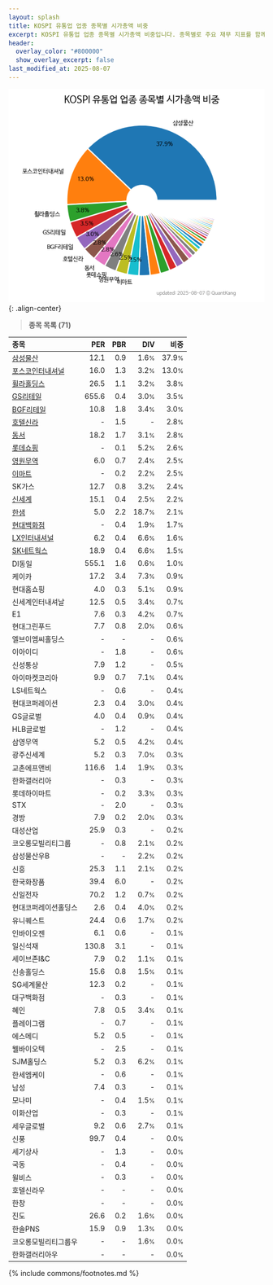 ```yaml
---
layout: splash
title: KOSPI 유통업 업종 종목별 시가총액 비중
excerpt: KOSPI 유통업 업종 종목별 시가총액 비중입니다. 종목별로 주요 재무 지표를 함께 표시합니다.
header:
  overlay_color: "#800000"
  show_overlay_excerpt: false
last_modified_at: 2025-08-07
---
```



![KOSPI 유통업 업종 종목별 시가총액 비중](/stats/sector/images/kospi_업종_유통업_종목.png){: .align-center}


> **종목 목록 (71)**<a id="list"></a>

| **종목** | **PER** | **PBR** | **DIV** | **비중** |
| :------- | ------: | ------: | ------: | -------: |
| [삼성물산](/028260/) | 12.1 | 0.9 | 1.6<small>%</small> | 37.9<small>%</small> |
| [포스코인터내셔널](/047050/) | 16.0 | 1.3 | 3.2<small>%</small> | 13.0<small>%</small> |
| [휠라홀딩스](/081660/) | 26.5 | 1.1 | 3.2<small>%</small> | 3.8<small>%</small> |
| [GS리테일](/007070/) | 655.6 | 0.4 | 3.0<small>%</small> | 3.5<small>%</small> |
| [BGF리테일](/282330/) | 10.8 | 1.8 | 3.4<small>%</small> | 3.0<small>%</small> |
| [호텔신라](/008770/) | - | 1.5 | - | 2.8<small>%</small> |
| [동서](/026960/) | 18.2 | 1.7 | 3.1<small>%</small> | 2.8<small>%</small> |
| [롯데쇼핑](/023530/) | - | 0.1 | 5.2<small>%</small> | 2.6<small>%</small> |
| [영원무역](/111770/) | 6.0 | 0.7 | 2.4<small>%</small> | 2.5<small>%</small> |
| [이마트](/139480/) | - | 0.2 | 2.2<small>%</small> | 2.5<small>%</small> |
| SK가스 | 12.7 | 0.8 | 3.2<small>%</small> | 2.4<small>%</small> |
| [신세계](/004170/) | 15.1 | 0.4 | 2.5<small>%</small> | 2.2<small>%</small> |
| [한샘](/009240/) | 5.0 | 2.2 | 18.7<small>%</small> | 2.1<small>%</small> |
| [현대백화점](/069960/) | - | 0.4 | 1.9<small>%</small> | 1.7<small>%</small> |
| [LX인터내셔널](/001120/) | 6.2 | 0.4 | 6.6<small>%</small> | 1.6<small>%</small> |
| [SK네트웍스](/001740/) | 18.9 | 0.4 | 6.6<small>%</small> | 1.5<small>%</small> |
| DI동일 | 555.1 | 1.6 | 0.6<small>%</small> | 1.0<small>%</small> |
| 케이카 | 17.2 | 3.4 | 7.3<small>%</small> | 0.9<small>%</small> |
| 현대홈쇼핑 | 4.0 | 0.3 | 5.1<small>%</small> | 0.9<small>%</small> |
| 신세계인터내셔날 | 12.5 | 0.5 | 3.4<small>%</small> | 0.7<small>%</small> |
| E1 | 7.6 | 0.3 | 4.2<small>%</small> | 0.7<small>%</small> |
| 현대그린푸드 | 7.7 | 0.8 | 2.0<small>%</small> | 0.6<small>%</small> |
| 엘브이엠씨홀딩스 | - | - | - | 0.6<small>%</small> |
| 이아이디 | - | 1.8 | - | 0.6<small>%</small> |
| 신성통상 | 7.9 | 1.2 | - | 0.5<small>%</small> |
| 아이마켓코리아 | 9.9 | 0.7 | 7.1<small>%</small> | 0.4<small>%</small> |
| LS네트웍스 | - | 0.6 | - | 0.4<small>%</small> |
| 현대코퍼레이션 | 2.3 | 0.4 | 3.0<small>%</small> | 0.4<small>%</small> |
| GS글로벌 | 4.0 | 0.4 | 0.9<small>%</small> | 0.4<small>%</small> |
| HLB글로벌 | - | 1.2 | - | 0.4<small>%</small> |
| 삼영무역 | 5.2 | 0.5 | 4.2<small>%</small> | 0.4<small>%</small> |
| 광주신세계 | 5.2 | 0.3 | 7.0<small>%</small> | 0.3<small>%</small> |
| 교촌에프앤비 | 116.6 | 1.4 | 1.9<small>%</small> | 0.3<small>%</small> |
| 한화갤러리아 | - | 0.3 | - | 0.3<small>%</small> |
| 롯데하이마트 | - | 0.2 | 3.3<small>%</small> | 0.3<small>%</small> |
| STX | - | 2.0 | - | 0.3<small>%</small> |
| 경방 | 7.9 | 0.2 | 2.0<small>%</small> | 0.3<small>%</small> |
| 대성산업 | 25.9 | 0.3 | - | 0.2<small>%</small> |
| 코오롱모빌리티그룹 | - | 0.8 | 2.1<small>%</small> | 0.2<small>%</small> |
| 삼성물산우B | - | - | 2.2<small>%</small> | 0.2<small>%</small> |
| 신흥 | 25.3 | 1.1 | 2.1<small>%</small> | 0.2<small>%</small> |
| 한국화장품 | 39.4 | 6.0 | - | 0.2<small>%</small> |
| 신일전자 | 70.2 | 1.2 | 0.7<small>%</small> | 0.2<small>%</small> |
| 현대코퍼레이션홀딩스 | 2.6 | 0.4 | 4.0<small>%</small> | 0.2<small>%</small> |
| 유니퀘스트 | 24.4 | 0.6 | 1.7<small>%</small> | 0.2<small>%</small> |
| 인바이오젠 | 6.1 | 0.6 | - | 0.1<small>%</small> |
| 일신석재 | 130.8 | 3.1 | - | 0.1<small>%</small> |
| 세이브존I&C | 7.9 | 0.2 | 1.1<small>%</small> | 0.1<small>%</small> |
| 신송홀딩스 | 15.6 | 0.8 | 1.5<small>%</small> | 0.1<small>%</small> |
| SG세계물산 | 12.3 | 0.2 | - | 0.1<small>%</small> |
| 대구백화점 | - | 0.3 | - | 0.1<small>%</small> |
| 혜인 | 7.8 | 0.5 | 3.4<small>%</small> | 0.1<small>%</small> |
| 플레이그램 | - | 0.7 | - | 0.1<small>%</small> |
| 에스메디 | 5.2 | 0.5 | - | 0.1<small>%</small> |
| 웰바이오텍 | - | 2.5 | - | 0.1<small>%</small> |
| SJM홀딩스 | 5.2 | 0.3 | 6.2<small>%</small> | 0.1<small>%</small> |
| 한세엠케이 | - | 0.6 | - | 0.1<small>%</small> |
| 남성 | 7.4 | 0.3 | - | 0.1<small>%</small> |
| 모나미 | - | 0.4 | 1.5<small>%</small> | 0.1<small>%</small> |
| 이화산업 | - | 0.3 | - | 0.1<small>%</small> |
| 세우글로벌 | 9.2 | 0.6 | 2.7<small>%</small> | 0.1<small>%</small> |
| 신풍 | 99.7 | 0.4 | - | 0.0<small>%</small> |
| 세기상사 | - | 1.3 | - | 0.0<small>%</small> |
| 국동 | - | 0.4 | - | 0.0<small>%</small> |
| 윌비스 | - | 0.3 | - | 0.0<small>%</small> |
| 호텔신라우 | - | - | - | 0.0<small>%</small> |
| 한창 | - | - | - | 0.0<small>%</small> |
| 진도 | 26.6 | 0.2 | 1.6<small>%</small> | 0.0<small>%</small> |
| 한솔PNS | 15.9 | 0.9 | 1.3<small>%</small> | 0.0<small>%</small> |
| 코오롱모빌리티그룹우 | - | - | 1.6<small>%</small> | 0.0<small>%</small> |
| 한화갤러리아우 | - | - | - | 0.0<small>%</small> |

{% include commons/footnotes.md %}